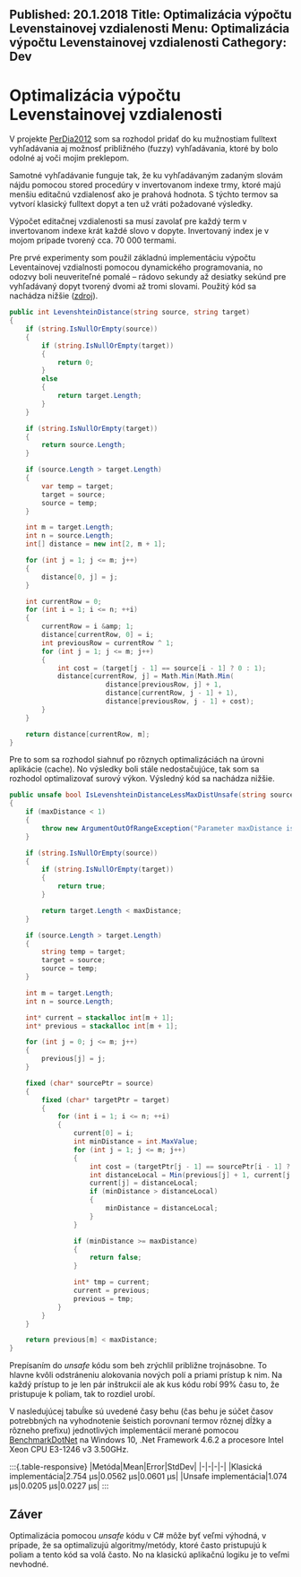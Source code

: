 Published: 20.1.2018
Title: Optimalizácia výpočtu Levenstainovej vzdialenosti
Menu: Optimalizácia výpočtu Levenstainovej vzdialenosti
Cathegory: Dev
---
# Optimalizácia výpočtu Levenstainovej vzdialenosti

V projekte [PerDia2012](Portfolio.html#perdia2012) som sa rozhodol pridať do ku mužnostiam 
fulltext vyhľadávania aj možnosť približného (fuzzy) vyhľadávania, ktoré by bolo odolné 
aj voči mojim preklepom.

Samotné vyhľadávanie funguje tak, že ku vyhľadávaným zadaným slovám nájdu pomocou 
stored procedúry v invertovanom indexe trmy,
ktoré majú menšiu editačnú vzdialenosť ako je prahová hodnota.
S týchto termov sa vytvorí klasický fulltext dopyt a ten už vráti požadované výsledky.

Výpočet editačnej  vzdialenosti sa musí zavolať pre každý term v invertovanom indexe
krát každé slovo v dopyte. Invertovaný index je v mojom prípade tvorený cca. 70 000 termami.

Pre prvé experimenty som použil základnú implementáciu výpočtu Leventainovej vzdialnosti pomocou 
dynamického programovania, no odozvy boli neuveriteľné pomalé – rádovo sekundy až 
desiatky sekúnd pre vyhľadávaný dopyt tvorený dvomi až tromi slovami. Použitý kód sa nachádza nižšie ([zdroj](https://en.wikibooks.org/wiki/Algorithm_Implementation/Strings/Levenshtein_distance)).

```cs
public int LevenshteinDistance(string source, string target)
{
    if (string.IsNullOrEmpty(source))
    {
        if (string.IsNullOrEmpty(target))
        {
            return 0;
        }
        else
        {
            return target.Length;
        }
    }

    if (string.IsNullOrEmpty(target))
    {
        return source.Length;
    }

    if (source.Length > target.Length)
    {
        var temp = target;
        target = source;
        source = temp;
    }

    int m = target.Length;
    int n = source.Length;
    int[] distance = new int[2, m + 1];

    for (int j = 1; j <= m; j++)
    {
        distance[0, j] = j;
    }

    int currentRow = 0;
    for (int i = 1; i <= n; ++i)
    {
        currentRow = i &amp; 1;
        distance[currentRow, 0] = i;
        int previousRow = currentRow ^ 1;
        for (int j = 1; j <= m; j++)
        {
            int cost = (target[j - 1] == source[i - 1] ? 0 : 1);
            distance[currentRow, j] = Math.Min(Math.Min(
                        distance[previousRow, j] + 1,
                        distance[currentRow, j - 1] + 1),
                        distance[previousRow, j - 1] + cost);
        }
    }

    return distance[currentRow, m];
}
```

Pre to som sa rozhodol siahnuť po rôznych optimalizáciách na úrovni aplikácie (cache). No výsledky boli stále nedostačujúce, tak som sa rozhodol optimalizovať surový výkon. Výsledný kód sa nachádza nižšie.

```cs
public unsafe bool IsLevenshteinDistanceLessMaxDistUnsafe(string source, string target, int maxDistance)
{
    if (maxDistance < 1)
    {
        throw new ArgumentOutOfRangeException("Parameter maxDistance is more then 1.", "maxDistance");
    }

    if (string.IsNullOrEmpty(source))
    {
        if (string.IsNullOrEmpty(target))
        {
            return true;
        }

        return target.Length < maxDistance;
    }

    if (source.Length > target.Length)
    {
        string temp = target;
        target = source;
        source = temp;
    }

    int m = target.Length;
    int n = source.Length;

    int* current = stackalloc int[m + 1];
    int* previous = stackalloc int[m + 1];

    for (int j = 0; j <= m; j++)
    {
        previous[j] = j;
    }

    fixed (char* sourcePtr = source)
    {
        fixed (char* targetPtr = target)
        {
            for (int i = 1; i <= n; ++i)
            {
                current[0] = i;
                int minDistance = int.MaxValue;
                for (int j = 1; j <= m; j++)
                {
                    int cost = (targetPtr[j - 1] == sourcePtr[i - 1] ? 0 : 1);
                    int distanceLocal = Min(previous[j] + 1, current[j - 1] + 1, previous[j - 1] + cost);
                    current[j] = distanceLocal;
                    if (minDistance > distanceLocal)
                    {
                        minDistance = distanceLocal;
                    }
                }

                if (minDistance >= maxDistance)
                {
                    return false;
                }

                int* tmp = current;
                current = previous;
                previous = tmp;
            }
        }
    }

    return previous[m] < maxDistance;
}
```

Prepísaním do _unsafe_ kódu som beh zrýchlil približne trojnásobne.
To hlavne kvôli odstráneniu alokovania nových polí a priami prístup k nim.
Na každý prístup to je len pár inštrukcií ale ak kus kódu robí 99% času to,
že pristupuje k poliam, tak to rozdiel urobí.

V nasledujúcej tabuĺke sú uvedené časy behu (čas behu je súčet časov potrebbných na vyhodnotenie šeistich porovnaní termov rôznej dĺžky a rôzneho prefixu) 
jednotlivých implementácií  merané pomocou [BenchmarkDotNet](https://github.com/dotnet/BenchmarkDotNet) 
na Windows 10, .Net Framework 4.6.2 a procesore Intel Xeon CPU E3-1246 v3 3.50GHz.

:::{.table-responsive}
|Metóda|Mean|Error|StdDev|
|-|-|-|-|
|Klasická implementácia|2.754 &micro;s|0.0562 &micro;s|0.0601 &micro;s|
|Unsafe implementácia|1.074  &micro;s|0.0205 &micro;s|0.0227 &micro;s|
:::

## Záver
Optimalizácia pomocou _unsafe_ kódu v C# môže byť veľmi výhodná, v prípade,
že sa optimalizujú algoritmy/metódy, ktoré často pristupujú k poliam a tento kód sa volá často.
No na klasickú aplikačnú logiku je to veľmi nevhodné.
